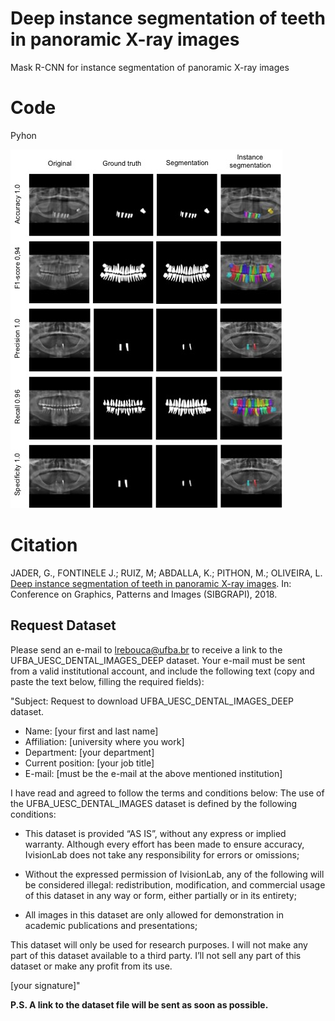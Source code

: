 # Deep instance segmentation of teeth in panoramic X-ray images
Mask R-CNN for instance segmentation of panoramic X-ray images


# Code
Pyhon

![ScreenShot](/best.jpg)


# Citation

JADER, G., FONTINELE J.; RUIZ, M; ABDALLA, K.; PITHON, M.; OLIVEIRA, L. [Deep instance segmentation of teeth
in panoramic X-ray images](http://ivisionlab.ufba.br/doc/publication/2018/tooth_segmentation.pdf). In: Conference on Graphics, Patterns and Images (SIBGRAPI), 2018.


## Request Dataset
Please send an e-mail to lrebouca@ufba.br to receive a link to the UFBA_UESC_DENTAL_IMAGES_DEEP dataset. Your e-mail must be sent from a valid institutional account, and include the following text (copy and paste the text below, filling the required fields):

"Subject: Request to download UFBA_UESC_DENTAL_IMAGES_DEEP dataset.

* Name: [your first and last name]
* Affiliation: [university where you work]
* Department: [your department]
* Current position: [your job title]
* E-mail: [must be the e-mail at the above mentioned institution]

I have read and agreed to follow the terms and conditions below:
The use of the UFBA_UESC_DENTAL_IMAGES dataset is defined by the following conditions:

- This dataset is provided “AS IS”, without any express or implied warranty. Although every effort has been made to ensure accuracy, IvisionLab does not take any responsibility for errors or omissions;

- Without the expressed permission of IvisionLab, any of the following will be considered illegal: redistribution, modification, and commercial usage of this dataset in any way or form, either partially or in its entirety;

- All images in this dataset are only allowed for demonstration in academic publications and presentations;

This dataset will only be used for research purposes. I will not make any part of this dataset available to a third party. I’ll not sell any part of this dataset or make any profit from its use.

[your signature]"
  
  
**P.S. A link to the dataset file will be sent as soon as possible.**
